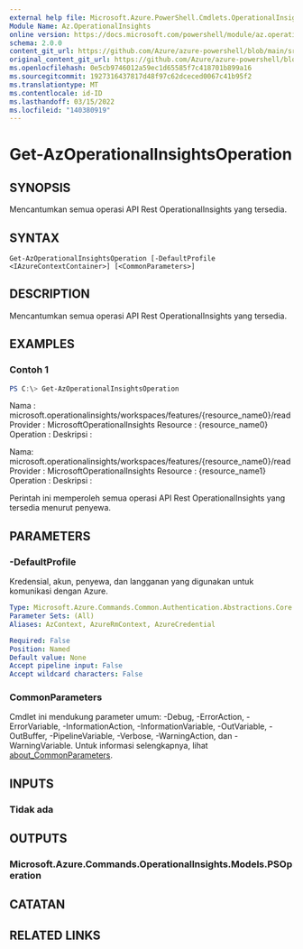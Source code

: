 ```yaml
---
external help file: Microsoft.Azure.PowerShell.Cmdlets.OperationalInsights.dll-Help.xml
Module Name: Az.OperationalInsights
online version: https://docs.microsoft.com/powershell/module/az.operationalinsights/get-azoperationalinsightsoperation
schema: 2.0.0
content_git_url: https://github.com/Azure/azure-powershell/blob/main/src/OperationalInsights/OperationalInsights/help/Get-AzOperationalInsightsOperation.md
original_content_git_url: https://github.com/Azure/azure-powershell/blob/main/src/OperationalInsights/OperationalInsights/help/Get-AzOperationalInsightsOperation.md
ms.openlocfilehash: 0e5cb9746012a59ec1d65585f7c418701b899a16
ms.sourcegitcommit: 1927316437817d48f97c62dceced0067c41b95f2
ms.translationtype: MT
ms.contentlocale: id-ID
ms.lasthandoff: 03/15/2022
ms.locfileid: "140380919"
---
```

# Get-AzOperationalInsightsOperation

## SYNOPSIS
Mencantumkan semua operasi API Rest OperationalInsights yang tersedia.

## SYNTAX

```
Get-AzOperationalInsightsOperation [-DefaultProfile <IAzureContextContainer>] [<CommonParameters>]
```

## DESCRIPTION
Mencantumkan semua operasi API Rest OperationalInsights yang tersedia.

## EXAMPLES

### Contoh 1
```powershell
PS C:\> Get-AzOperationalInsightsOperation
```

Nama : microsoft.operationalinsights/workspaces/features/{resource_name0}/read Provider : MicrosoftOperationalInsights Resource : {resource_name0} Operation : Deskripsi : 

Nama: microsoft.operationalinsights/workspaces/features/{resource_name0}/read Provider : MicrosoftOperationalInsights Resource : {resource_name1} Operation : Deskripsi : 

Perintah ini memperoleh semua operasi API Rest OperationalInsights yang tersedia menurut penyewa.

## PARAMETERS

### -DefaultProfile
Kredensial, akun, penyewa, dan langganan yang digunakan untuk komunikasi dengan Azure.

```yaml
Type: Microsoft.Azure.Commands.Common.Authentication.Abstractions.Core.IAzureContextContainer
Parameter Sets: (All)
Aliases: AzContext, AzureRmContext, AzureCredential

Required: False
Position: Named
Default value: None
Accept pipeline input: False
Accept wildcard characters: False
```

### CommonParameters
Cmdlet ini mendukung parameter umum: -Debug, -ErrorAction, -ErrorVariable, -InformationAction, -InformationVariable, -OutVariable, -OutBuffer, -PipelineVariable, -Verbose, -WarningAction, dan -WarningVariable. Untuk informasi selengkapnya, lihat [about_CommonParameters](http://go.microsoft.com/fwlink/?LinkID=113216).

## INPUTS

### Tidak ada

## OUTPUTS

### Microsoft.Azure.Commands.OperationalInsights.Models.PSOperation

## CATATAN

## RELATED LINKS
